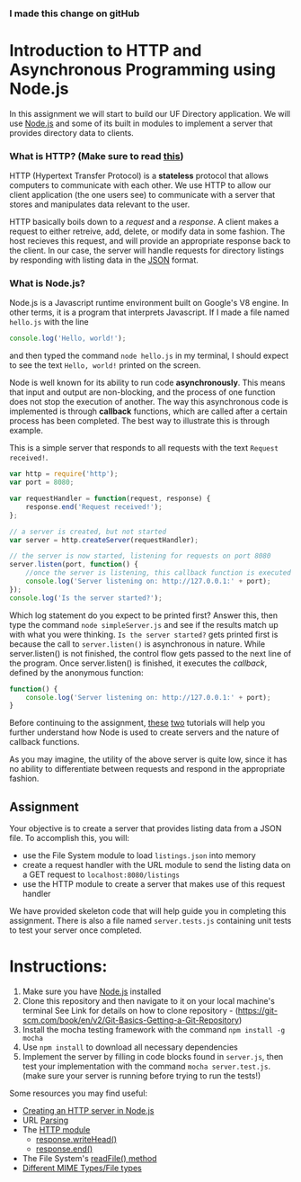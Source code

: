 ### I made this change on gitHub

# Introduction to HTTP and Asynchronous Programming using Node.js

In this assignment we will start to build our UF Directory application. We will use [Node.js](https://en.wikipedia.org/wiki/Node.js) and some of its built in modules to implement a server that provides directory data to clients.

### What is HTTP? (Make sure to read [this](http://code.tutsplus.com/tutorials/http-the-protocol-every-web-developer-must-know-part-1--net-31177))

HTTP (Hypertext Transfer Protocol) is a **stateless** protocol that allows computers to communicate with each other. We use HTTP to allow our client application (the one users see) to communicate with a server that stores and manipulates data relevant to the user.

HTTP basically boils down to a _request_ and a _response_. A client makes a request to either retreive, add, delete, or modify data in some fashion. The host recieves this request, and will provide an appropriate response back to the client. In our case, the server will handle requests for directory listings by responding with listing data in the [JSON](http://stackoverflow.com/questions/383692/what-is-json-and-why-would-i-use-it) format.

### What is Node.js?

Node.js is a Javascript runtime environment built on Google's V8 engine. In other terms, it is a program that interprets Javascript. If I made a file named `hello.js` with the line

```javascript
console.log('Hello, world!');
```

and then typed the command `node hello.js` in my terminal, I should expect to see the text
`Hello, world!` printed on the screen.

Node is well known for its ability to run code **asynchronously**. This means that input and output are non-blocking, and the process of one function does not stop the execution of another. The way this asynchronous code is implemented is through **callback** functions, which are called after a certain process has been completed. The best way to illustrate this is through example.

This is a simple server that responds to all requests with the text `Request received!`.

```javascript
var http = require('http');
var port = 8080;

var requestHandler = function(request, response) {
	response.end('Request received!');
};

// a server is created, but not started
var server = http.createServer(requestHandler);

// the server is now started, listening for requests on port 8080
server.listen(port, function() {
	//once the server is listening, this callback function is executed
	console.log('Server listening on: http://127.0.0.1:' + port);
});
console.log('Is the server started?');
```

Which log statement do you expect to be printed first? Answer this, then type the command `node simpleServer.js` and see if the results match up with what you were thinking. `Is the server started?` gets printed first is because the call to `server.listen()` is asynchronous in nature. While server.listen() is not finished, the control flow gets passed to the next line of the program. Once server.listen() is finished, it executes the _callback_, defined by the anonymous function:

```javascript
function() {
    console.log('Server listening on: http://127.0.0.1:' + port);
}
```

Before continuing to the assignment, [these](http://www.theprojectspot.com/tutorial-post/Node-js-for-beginners-part-1-hello-world/2) [two](http://www.theprojectspot.com/tutorial-post/nodejs-for-beginners-callbacks/4) tutorials will help you further understand how Node is used to create servers and the nature of callback functions.

As you may imagine, the utility of the above server is quite low, since it has no ability to differentiate between requests and respond in the appropriate fashion.

## Assignment

Your objective is to create a server that provides listing data from a JSON file. To accomplish this, you will:

-   use the File System module to load `listings.json` into memory
-   create a request handler with the URL module to send the listing data on a GET request to `localhost:8080/listings`
-   use the HTTP module to create a server that makes use of this request handler

We have provided skeleton code that will help guide you in completing this assignment. There is also a file named `server.tests.js` containing unit tests to test your server once completed.

# Instructions:

1. Make sure you have [Node.js](https://nodejs.org/en/) installed
2. Clone this repository and then navigate to it on your local machine's terminal
   See Link for details on how to clone repository - (https://git-scm.com/book/en/v2/Git-Basics-Getting-a-Git-Repository)
3. Install the mocha testing framework with the command `npm install -g mocha`
4. Use `npm install` to download all necessary dependencies
5. Implement the server by filling in code blocks found in `server.js`, then test your implementation with the command `mocha server.test.js`. (make sure your server is running before trying to run the tests!)

Some resources you may find useful:

-   [Creating an HTTP server in Node.js](http://www.sitepoint.com/creating-a-http-server-in-node-js/)
-   URL [Parsing](https://nodejs.org/api/url.html#url_url_parsing)
-   The [HTTP module](https://nodejs.org/api/http.html)
    -   [response.writeHead()](https://nodejs.org/api/http.html#http_response_writehead_statuscode_statusmessage_headers)
    -   [response.end()](https://nodejs.org/api/http.html#http_response_end_data_encoding_callback)
-   The File System's [readFile() method](https://nodejs.org/api/fs.html#fs_fs_readfile_file_options_callback)
-   [Different MIME Types/File types](https://developer.mozilla.org/en-US/docs/Web/HTTP/Basics_of_HTTP/MIME_types/Complete_list_of_MIME_types)
